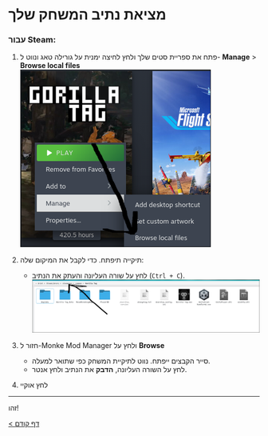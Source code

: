 # מציאת נתיב המשחק שלך

### עבור Steam:

1. פתח את ספריית סטים שלך ולחץ לחיצה ימנית על גורילה טאג ונווט ל-
**Manage** > **Browse local files**
   ![מה אתה מסתכל](../images/BrowseLocalFiles.png)

2. תיקייה תיפתח. כדי לקבל את המיקום שלה:  
   - לחץ על שורה העליונה והעתק את הנתיב (`Ctrl + C`).  
   ![שורה למעלה](../images/GameFolder.png)

3. חזור ל-Monke Mod Manager ולחץ על **Browse** 
   - סייר הקבצים ייפתח. נווט לתיקיית המשחק כפי שתואר למעלה.  
   - לחץ על השורה העליונה, **הדבק** את הנתיב ולחץ אנטר.

4. לחץ אוקיי

---

זהו!

[< דף קודם](choosing-your-platform.md)
